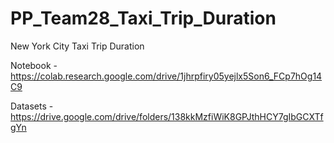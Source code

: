 # PP_Team28_Taxi_Trip_Duration
New York City Taxi Trip Duration

Notebook - https://colab.research.google.com/drive/1jhrpfiry05yejlx5Son6_FCp7hOg14C9

Datasets - https://drive.google.com/drive/folders/138kkMzfiWiK8GPJthHCY7gIbGCXTfgYn